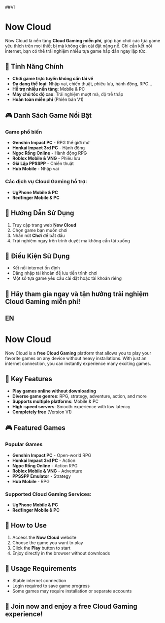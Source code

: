 ##VI
# Now Cloud 

Now Cloud là nền tảng **Cloud Gaming miễn phí**, giúp bạn chơi các tựa game yêu thích trên mọi thiết bị mà không cần cài đặt nặng nề. Chỉ cần kết nối internet, bạn có thể trải nghiệm nhiều tựa game hấp dẫn ngay lập tức.

## 🚀 Tính Năng Chính
- **Chơi game trực tuyến không cần tải về**
- **Đa dạng thể loại**: Nhập vai, chiến thuật, phiêu lưu, hành động, RPG...
- **Hỗ trợ nhiều nền tảng**: Mobile & PC
- **Máy chủ tốc độ cao**: Trải nghiệm mượt mà, độ trễ thấp
- **Hoàn toàn miễn phí** (Phiên bản V1)

## 🎮 Danh Sách Game Nổi Bật
### Game phổ biến
- **Genshin Impact PC** - RPG thế giới mở
- **Honkai Impact 3rd PC** - Hành động
- **Ngọc Rồng Online** - Hành động RPG
- **Roblox Mobile & VNG** - Phiêu lưu
- **Giả Lập PPSSPP** - Chiến thuật
- **Hub Mobile** - Nhập vai

### Các dịch vụ Cloud Gaming hỗ trợ:
- **UgPhone Mobile & PC**
- **Redfinger Mobile & PC**

## 📖 Hướng Dẫn Sử Dụng
1. Truy cập trang web **Now Cloud**
2. Chọn game bạn muốn chơi
3. Nhấn nút **Chơi** để bắt đầu
4. Trải nghiệm ngay trên trình duyệt mà không cần tải xuống

## 📌 Điều Kiện Sử Dụng
- Kết nối internet ổn định
- Đăng nhập tài khoản để lưu tiến trình chơi
- Một số tựa game yêu cầu cài đặt hoặc tài khoản riêng

## 🌟 Hãy tham gia ngay và tận hưởng trải nghiệm Cloud Gaming miễn phí!

## EN 
# Now Cloud 

Now Cloud is a **free Cloud Gaming** platform that allows you to play your favorite games on any device without heavy installations. With just an internet connection, you can instantly experience many exciting games.

## 🚀 Key Features
- **Play games online without downloading**
- **Diverse game genres**: RPG, strategy, adventure, action, and more
- **Supports multiple platforms**: Mobile & PC
- **High-speed servers**: Smooth experience with low latency
- **Completely free** (Version V1)

## 🎮 Featured Games
### Popular Games
- **Genshin Impact PC** - Open-world RPG
- **Honkai Impact 3rd PC** - Action
- **Ngọc Rồng Online** - Action RPG
- **Roblox Mobile & VNG** - Adventure
- **PPSSPP Emulator** - Strategy
- **Hub Mobile** - RPG

### Supported Cloud Gaming Services:
- **UgPhone Mobile & PC**
- **Redfinger Mobile & PC**

## 📖 How to Use
1. Access the **Now Cloud** website
2. Choose the game you want to play
3. Click the **Play** button to start
4. Enjoy directly in the browser without downloads

## 📌 Usage Requirements
- Stable internet connection
- Login required to save game progress
- Some games may require installation or separate accounts

## 🌟 Join now and enjoy a free Cloud Gaming experience!

